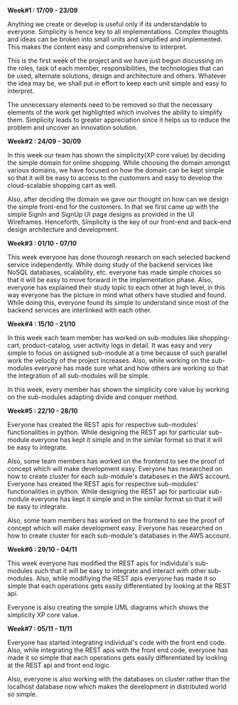 **Week#1 : 17/09 - 23/09**

Anything we create or develop is useful only if its understandable to everyone. Simplicity is hence key to all 
implementations. Complex thoughts and ideas can be broken into small units and simplified and implemented. This 
makes the content easy and comprehensive to interpret. 

This is the first week of the project and we have just begun discussing on the roles, task of each member, 
responsibilities, the technologies that can be used, alternate solutions, design and architecture and others. 
Whatever the idea may be, we shall put in effort to keep each unit simple and easy to interpret. 

The unnecessary elements need to be removed so that the necessary elements of the work get highlighted which 
involves the ability to simplify them. Simplicity leads to greater appreciation since it helps us to reduce the 
problem and uncover an innovation solution.

**Week#2 : 24/09 - 30/09**

In this week our team has shown the simplicity(XP core value) by deciding the simple domain for online shopping. 
While choosing the domain amongst various domains, we have focused on how the domain can be kept simple so that it 
will be easy to access to the customers and easy to develop the cloud-scalable shopping cart as well.

Also, after deciding the domain we gave our thought on how can we design the simple front-end for the customers. 
In that we first came up with the simple SignIn and SignUp UI page designs as provided in the UI Wireframes.
Henceforth, Simplicity is the key of our front-end and back-end design architecture and development.

**Week#3 : 01/10 - 07/10**

This week everyone has done thourogh research on each selected backend service independently. While doing study of the backend services like NoSQL databases, scalability, etc. everyone has made simple choices so that it will be easy to move forward in the implementation phase. Also, everyone has explained their study topic to each other at high level, in this way everyone has the picture in mind what others have studied and found. While doing this, everyone found its simple to understand since most of the backend services are interlinked with each other.

**Week#4 : 15/10 - 21/10**

In this week each team member has worked on sub-modules like shopping-cart, product-catalog, user activity logs in detail. It was easy and very simple to focus on assigned sub-module at a time because of such parallel work the velocity of the project increases. Also, while working on the sub-modules everyone has made sure what and how others are working so that the integration of all sub-modules will be simple.

In this week, every member has shown the simplicity core value by working on the sub-modules adapting divide and conquer method.

**Week#5 : 22/10 - 28/10**

Everyone has created the REST apis for respective sub-modules' functionalities in python. While designing the REST api for particular sub-module everyone has kept it simple and in the similar format so that it will be easy to integrate. 

Also, some team members has worked on the frontend to see the proof of concept which will make development easy. Everyone has researched on how to create cluster for each sub-module's databases in the AWS account.
Everyone has created the REST apis for respective sub-modules' functionalities in python. While designing the REST api for particular sub-module everyone has kept it simple and in the similar format so that it will be easy to integrate.

Also, some team members has worked on the frontend to see the proof of concept which will make development easy. Everyone has researched on how to create cluster for each sub-module's databases in the AWS account.

**Week#6 : 29/10 - 04/11**

This week everyone has modified the REST apis for individula's sub-modules such that it will be easy to integrate and interact with other sub-modules. Also, while modifiying the REST apis everyone has made it so simple that each operations gets easily differentiated by looking at the REST api. 

Everyone is also creating the simple UML diagrams which shows the simplicity XP core value.

**Week#7 : 05/11 - 11/11**

Everyone has started integrating individual's code with the front end code. Also, while integrating the REST apis with the front end code, everyone has made it so simple that each operations gets easily differentiated by looking at the REST api and front end logic. 

Also, everyone is also working with the databases on cluster rather than the localhost database now which makes the development in distributed world so simple.
